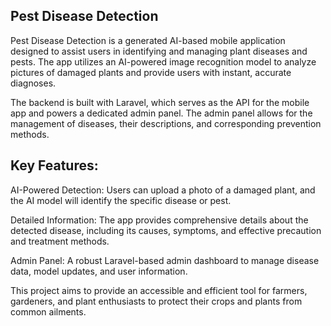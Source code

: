 ## Pest Disease Detection 

Pest Disease Detection is a generated AI-based mobile application designed to assist users in identifying and managing plant diseases and pests. The app utilizes an AI-powered image recognition model to analyze pictures of damaged plants and provide users with instant, accurate diagnoses.

The backend is built with Laravel, which serves as the API for the mobile app and powers a dedicated admin panel. The admin panel allows for the management of diseases, their descriptions, and corresponding prevention methods.

## Key Features:
 AI-Powered Detection: Users can upload a photo of a damaged plant, and the AI model will identify the specific disease or pest.

Detailed Information: The app provides comprehensive details about the detected disease, including its causes, symptoms, and effective precaution and treatment methods.

Admin Panel: A robust Laravel-based admin dashboard to manage disease data, model updates, and user information.

This project aims to provide an accessible and efficient tool for farmers, gardeners, and plant enthusiasts to protect their crops and plants from common ailments.
